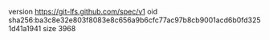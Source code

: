 version https://git-lfs.github.com/spec/v1
oid sha256:ba3c8e32e803f8083e8c656a9b6cfc77ac97b8cb9001acd6b0fd3251d41a1941
size 3968
